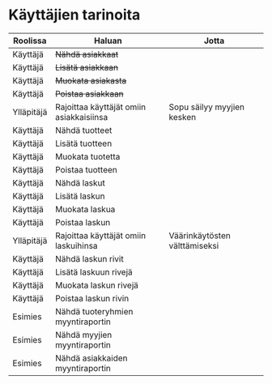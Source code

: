 # Käyttäjien tarinoita

Roolissa | Haluan | Jotta
--- | --- | ---
Käyttäjä | ~~Nähdä asiakkaat~~ |
Käyttäjä | ~~Lisätä asiakkaan~~ |
Käyttäjä | ~~Muokata asiakasta~~ |
Käyttäjä | ~~Poistaa asiakkaan~~ |
Ylläpitäjä | Rajoittaa käyttäjät omiin asiakkaisiinsa | Sopu säilyy myyjien kesken
Käyttäjä | Nähdä tuotteet |
Käyttäjä | Lisätä tuotteen |
Käyttäjä | Muokata tuotetta |
Käyttäjä | Poistaa tuotteen |
Käyttäjä | Nähdä laskut |
Käyttäjä | Lisätä laskun |
Käyttäjä | Muokata laskua |
Käyttäjä | Poistaa laskun |
Ylläpitäjä | Rajoittaa käyttäjät omiin laskuihinsa | Väärinkäytösten välttämiseksi
Käyttäjä | Nähdä laskun rivit |
Käyttäjä | Lisätä laskuun rivejä |
Käyttäjä | Muokata laskun rivejä |
Käyttäjä | Poistaa laskun rivin |
Esimies | Nähdä tuoteryhmien myyntiraportin |
Esimies | Nähdä myyjien myyntiraportin |
Esimies | Nähdä asiakkaiden myyntiraportin |

